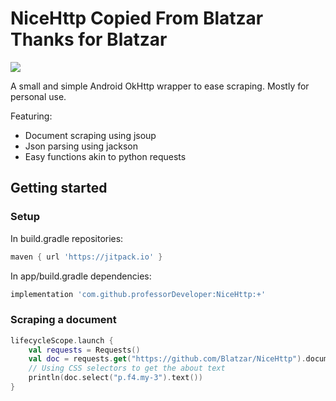 # NiceHttp Copied From Blatzar Thanks for Blatzar

[![](https://jitpack.io/v/Blatzar/NiceHttp.svg)](https://jitpack.io/#professorDeveloper/NiceHttp)

A small and simple Android OkHttp wrapper to ease scraping. Mostly for personal use.

Featuring:

- Document scraping using jsoup
- Json parsing using jackson
- Easy functions akin to python requests

## Getting started

### Setup

In build.gradle repositories:

```groovy
maven { url 'https://jitpack.io' }
```

In app/build.gradle dependencies:

```groovy
implementation 'com.github.professorDeveloper:NiceHttp:+'
```

### Scraping a document

```kotlin
lifecycleScope.launch {
    val requests = Requests()
    val doc = requests.get("https://github.com/Blatzar/NiceHttp").document
    // Using CSS selectors to get the about text
    println(doc.select("p.f4.my-3").text())
}
```

